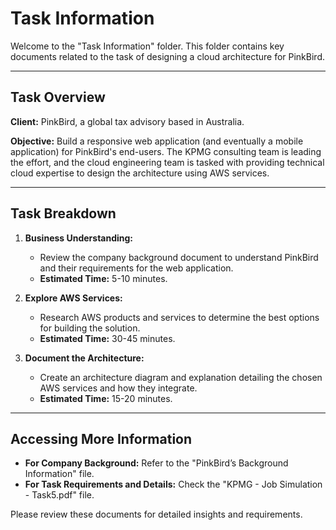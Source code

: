 # Task Information

Welcome to the "Task Information" folder. This folder contains key documents related to the task of designing a cloud architecture for PinkBird.

---

## Task Overview

**Client:** PinkBird, a global tax advisory based in Australia.

**Objective:** Build a responsive web application (and eventually a mobile application) for PinkBird's end-users. The KPMG consulting team is leading the effort, and the cloud engineering team is tasked with providing technical cloud expertise to design the architecture using AWS services.

---

## Task Breakdown

1. **Business Understanding:** 
   - Review the company background document to understand PinkBird and their requirements for the web application.
   - **Estimated Time:** 5-10 minutes.

2. **Explore AWS Services:**
   - Research AWS products and services to determine the best options for building the solution.
   - **Estimated Time:** 30-45 minutes.

3. **Document the Architecture:**
   - Create an architecture diagram and explanation detailing the chosen AWS services and how they integrate.
   - **Estimated Time:** 15-20 minutes.

---

## Accessing More Information

- **For Company Background:** Refer to the "PinkBird’s Background Information" file.
- **For Task Requirements and Details:** Check the "KPMG - Job Simulation - Task5.pdf" file.

Please review these documents for detailed insights and requirements.
